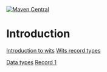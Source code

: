 [![Maven Central](https://img.shields.io/maven-central/v/com.github.jcustenborder.netty/netty-codec-syslog.svg)]()

# Introduction



[Introduction to wits](http://info.erdosmiller.com/blog/an-introduction-to-wits)
[Wits record types](https://support.digidrill.com/default.asp?W108)



[Data types](http://www.petrospec-technologies.com/resource/witsappd.htm#appd_datatype)
[Record 1](http://www.petrospec-technologies.com/resource/wits_r01.htm)
